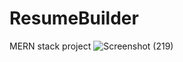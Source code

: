 # ResumeBuilder
 MERN stack project
![Screenshot (219)](https://github.com/user-attachments/assets/6089d0e2-a856-4150-9b97-a5eec7d1bc26)
